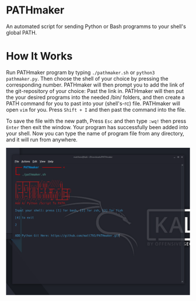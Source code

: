 # PATHmaker
An automated script for sending Python or Bash programms to your shell's global PATH.

# How It Works
Run PATHmaker program by typing `./pathmaker.sh` or `python3 pathmaker.py`. Then choose the shell of your choice by pressing the corresponding number. PATHmaker will then prompt you to add the link of the git-repository of your choice: Past the link in. PATHmaker will then put the your desired programs into the needed /bin/ folders, and then create a PATH command for you to past into your (shell's-rc) file.  PATHmaker will open `vim` for you. Press `Shift + I` and then past the command into the file. 

To save the file with the new path, Press `Esc` and then type `:wq!` then press `Enter` then exit the window. Your program has successfully been added into your shell. Now you can type the name of program file from any directory, and it will run from anywhere.

![Example](screenshot.png "Example")
